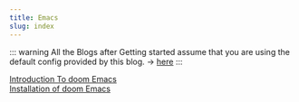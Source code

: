 ```yaml
---
title: Emacs 
slug: index
---
```


::: warning
All the Blogs after Getting started assume that you are using the default config provided by this blog. -> <a href="/example.zip" download>here</a>
:::

[Introduction To doom Emacs](./Introduction)  
[Installation of doom Emacs](./Installation)  
